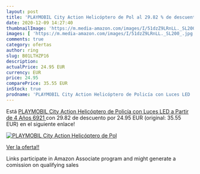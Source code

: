 ```yaml
---
layout: post
title: 'PLAYMOBIL City Action Helicóptero de Pol al 29.82 % de descuento'
date: 2020-12-09 14:27:40
thumbnailImage: 'https://m.media-amazon.com/images/I/51dzZ9LRnLL._SL200_.jpg'
images: [ 'https://m.media-amazon.com/images/I/51dzZ9LRnLL._SL200_.jpg' ]
comments: true
category: ofertas
author: ring
slug: B01LTHZP16
description:
actualPrice: 24.95 EUR
currency: EUR
price: 24.95
comparePrice: 35.55 EUR
inStock: true
prodname: 'PLAYMOBIL City Action Helicóptero de Policía con Luces LED  a Partir de 4 Años  6921 '
---
```


Está [PLAYMOBIL City Action Helicóptero de Policía con Luces LED  a Partir de 4 Años  6921 ](https://www.amazon.es/dp/B01LTHZP16/?tag=tolees-21) con 29.82 de descuento por 24.95 EUR (original: 35.55 EUR) en el siguiente enlace!

[![PLAYMOBIL City Action Helicóptero de Pol](https://m.media-amazon.com/images/I/51dzZ9LRnLL._SL200_.jpg)](https://www.amazon.es/dp/B01LTHZP16/?tag=tolees-21)

[Ver la oferta!!](https://www.amazon.es/dp/B01LTHZP16/?tag=tolees-21)

Links participate in Amazon Associate program and might generate a comission on qualifying sales


